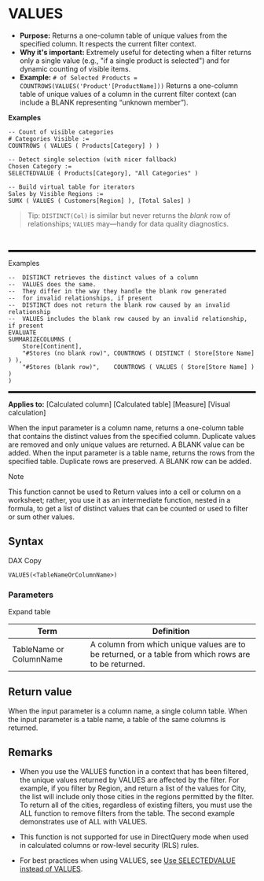 # VALUES
*   **Purpose:** Returns a one-column table of unique values from the specified column. It respects the current filter context.
*   **Why it's important:** Extremely useful for detecting when a filter returns only a single value (e.g., "if a single product is selected") and for dynamic counting of visible items.
*   **Example:** `# of Selected Products = COUNTROWS(VALUES('Product'[ProductName]))`
Returns a one-column table of unique values of a column in the current filter context (can include a BLANK representing “unknown member”).

**Examples**

```DAX
-- Count of visible categories
# Categories Visible :=
COUNTROWS ( VALUES ( Products[Category] ) )

-- Detect single selection (with nicer fallback)
Chosen Category :=
SELECTEDVALUE ( Products[Category], "All Categories" )

-- Build virtual table for iterators
Sales by Visible Regions :=
SUMX ( VALUES ( Customers[Region] ), [Total Sales] )
```

> Tip: `DISTINCT(Col)` is similar but never returns the *blank* row of relationships; `VALUES` may—handy for data quality diagnostics.

&nbsp;
<hr style="border: none; border-top: 3px solid black;">
Examples


``` DAX
--  DISTINCT retrieves the distinct values of a column
--  VALUES does the same.
--  They differ in the way they handle the blank row generated
--  for invalid relationships, if present
--  DISTINCT does not return the blank row caused by an invalid relationship
--  VALUES includes the blank row caused by an invalid relationship, if present
EVALUATE
SUMMARIZECOLUMNS (
    Store[Continent],
    "#Stores (no blank row)", COUNTROWS ( DISTINCT ( Store[Store Name] ) ),
    "#Stores (blank row)",    COUNTROWS ( VALUES ( Store[Store Name] ) )
)

```





<hr style="border: none; border-top: 3px solid black;">

**Applies to:** [Calculated column] [Calculated table] [Measure] [Visual calculation]

When the input parameter is a column name, returns a one-column table that contains the distinct values from the specified column. Duplicate values are removed and only unique values are returned. A BLANK value can be added. When the input parameter is a table name, returns the rows from the specified table. Duplicate rows are preserved. A BLANK row can be added.

Note

This function cannot be used to Return values into a cell or column on a worksheet; rather, you use it as an intermediate function, nested in a formula, to get a list of distinct values that can be counted or used to filter or sum other values.

## Syntax

DAX Copy

```
VALUES(<TableNameOrColumnName>)
```

### Parameters

Expand table

| Term | Definition |
| --- | --- |
| TableName or ColumnName | A column from which unique values are to be returned, or a table from which rows are to be returned. |

## Return value

When the input parameter is a column name, a single column table. When the input parameter is a table name, a table of the same columns is returned.

## Remarks

-   When you use the VALUES function in a context that has been filtered, the unique values returned by VALUES are affected by the filter. For example, if you filter by Region, and return a list of the values for City, the list will include only those cities in the regions permitted by the filter. To return all of the cities, regardless of existing filters, you must use the ALL function to remove filters from the table. The second example demonstrates use of ALL with VALUES.
    
-   This function is not supported for use in DirectQuery mode when used in calculated columns or row-level security (RLS) rules.
    
-   For best practices when using VALUES, see [Use SELECTEDVALUE instead of VALUES](best-practices/dax-selectedvalue).
    
